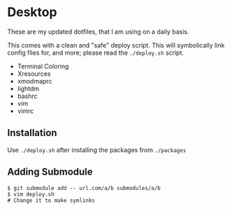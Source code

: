 # Desktop

These are my updated dotfiles, that I am using on a daily basis.

This comes with a clean and "safe" deploy script. This will symbolically link
config files for, and more; please read the `./deploy.sh` script.

 - Terminal Coloring
 - Xresources
 - xmodmaprc
 - lightdm
 - bashrc
 - vim
 - vimrc

## Installation

Use `./deploy.sh` after installing the packages from `./packages`

## Adding Submodule

```
$ git submodule add -- url.com/a/b submodules/a/b
$ vim deploy.sh
# Change it to make symlinks
```

